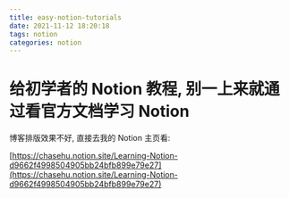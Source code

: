 ```yaml
---
title: easy-notion-tutorials
date: 2021-11-12 18:20:18
tags: notion
categories: notion
---
```


# 给初学者的 Notion 教程, 别一上来就通过看官方文档学习 Notion

<!--more-->

博客排版效果不好, 直接去我的 Notion 主页看: 

[https://chasehu.notion.site/Learning-Notion-d9662f4998504905bb24bfb899e79e27](https://chasehu.notion.site/Learning-Notion-d9662f4998504905bb24bfb899e79e27)

